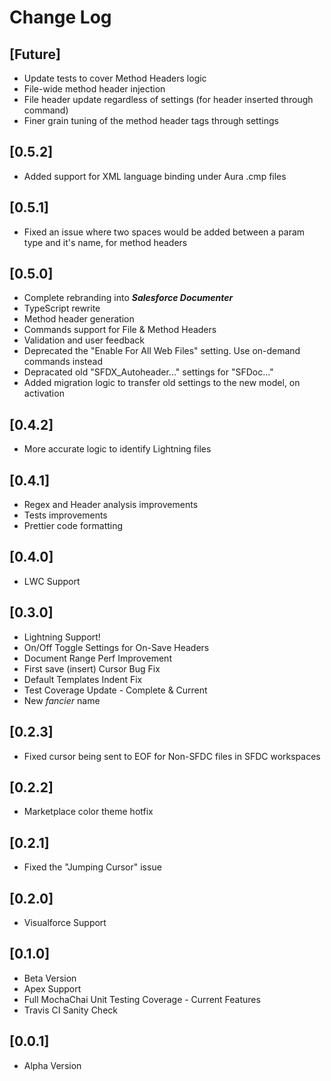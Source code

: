 # Change Log

## [Future]

- Update tests to cover Method Headers logic
- File-wide method header injection
- File header update regardless of settings (for header inserted through command)
- Finer grain tuning of the method header tags through settings

## [0.5.2]

- Added support for XML language binding under Aura .cmp files

## [0.5.1]

- Fixed an issue where two spaces would be added between a param type and it's name, for method headers

## [0.5.0]

- Complete rebranding into **_Salesforce Documenter_**
- TypeScript rewrite
- Method header generation
- Commands support for File & Method Headers
- Validation and user feedback
- Deprecated the "Enable For All Web Files" setting. Use on-demand commands instead
- Depracated old "SFDX_Autoheader..." settings for "SFDoc..."
- Added migration logic to transfer old settings to the new model, on activation

## [0.4.2]

- More accurate logic to identify Lightning files

## [0.4.1]

- Regex and Header analysis improvements
- Tests improvements
- Prettier code formatting

## [0.4.0]

- LWC Support

## [0.3.0]

- Lightning Support!
- On/Off Toggle Settings for On-Save Headers
- Document Range Perf Improvement
- First save (insert) Cursor Bug Fix
- Default Templates Indent Fix
- Test Coverage Update - Complete & Current
- New _fancier_ name

## [0.2.3]

- Fixed cursor being sent to EOF for Non-SFDC files in SFDC workspaces

## [0.2.2]

- Marketplace color theme hotfix

## [0.2.1]

- Fixed the "Jumping Cursor" issue

## [0.2.0]

- Visualforce Support

## [0.1.0]

- Beta Version
- Apex Support
- Full MochaChai Unit Testing Coverage - Current Features
- Travis CI Sanity Check

## [0.0.1]

- Alpha Version
